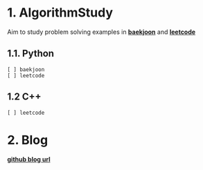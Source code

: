 # 1. AlgorithmStudy
Aim to study problem solving examples in [**baekjoon**](https://www.acmicpc.net/) and [**leetcode**](https://leetcode.com/)

## 1.1. Python
```
[ ] baekjoon
[ ] leetcode
```

## 1.2 C++
```
[ ] leetcode
```

# 2. Blog
[**github blog url**](https://direcf.github.io/)
